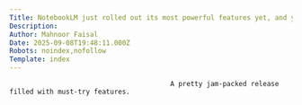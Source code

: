 ```yaml
---
Title: NotebookLM just rolled out its most powerful features yet, and you’ll want to try them right away
Description: 
Author: Mahnoor Faisal
Date: 2025-09-08T19:48:11.000Z
Robots: noindex,nofollow
Template: index
---
```


                                            A pretty jam-packed release filled with must-try features.
                                        